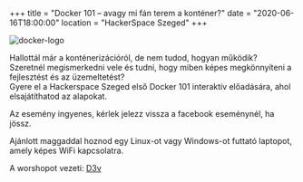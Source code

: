 +++
title = "Docker 101 – avagy mi fán terem a konténer?"
date = "2020-06-16T18:00:00"
location = "HackerSpace Szeged"
+++

![docker-logo](https://res.cloudinary.com/d3v/image/upload/v1591883489/docker-cloud-twitter-card_zmw8jx.png)

Hallottál már a konténerizációról, de nem tudod, hogyan működik?  
Szeretnél megismerkedni vele és tudni, hogy miben képes megkönnyíteni a fejlesztést és az üzemeltetést?  
Gyere el a Hackerspace Szeged első Docker 101 interaktív előadására, ahol elsajátíthatod az alapokat.  
  
Az esemény ingyenes, kérlek jelezz vissza a facebook eseménynél, ha jössz.  
  
Ajánlott maggaddal hoznod egy Linux-ot vagy Windows-ot futtató laptopot, amely képes WiFi kapcsolatra. 

A worshopot vezeti: [D3v](https://zsmark.dev)

